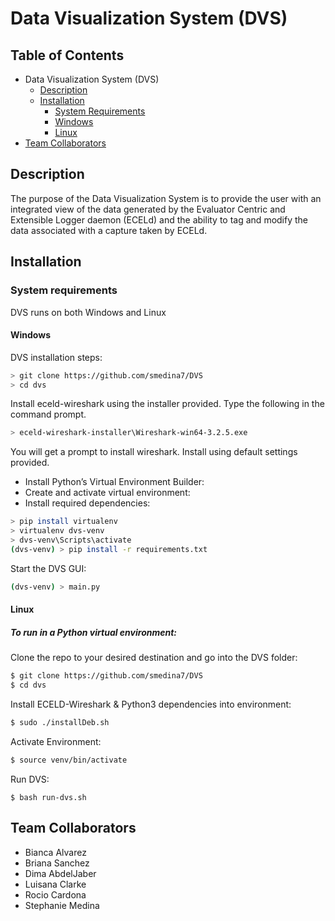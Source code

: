 # Data Visualization System (DVS)

## Table of Contents

* Data Visualization System (DVS)
  * [Description](https://github.com/smedina7/DVS#description)
  * [Installation](https://github.com/smedina7/DVS#installation)
    * [System Requirements](https://github.com/smedina7/DVS#system-requirements)
    * [Windows](https://github.com/smedina7/DVS#windows)
    * [Linux](https://github.com/smedina7/DVS#Linux)
* [Team Collaborators](https://github.com/smedina7/DVS#team-collaborators)
    
## Description
The purpose of the Data Visualization System is to provide the user with an integrated view of the data generated by the Evaluator Centric and Extensible Logger daemon (ECELd) and the ability to tag and modify the data associated with a capture taken by ECELd.  

## Installation

### System requirements
DVS runs on both Windows and Linux

#### Windows
DVS installation steps:

``` bash
> git clone https://github.com/smedina7/DVS
> cd dvs
```

Install eceld-wireshark using the installer provided. Type the following in the command prompt.

```bash
> eceld-wireshark-installer\Wireshark-win64-3.2.5.exe
```
You will get a prompt to install wireshark. Install using default settings provided.

- Install Python’s Virtual Environment Builder:
- Create and activate virtual environment:
- Install required dependencies:
``` bash
> pip install virtualenv
> virtualenv dvs-venv 
> dvs-venv\Scripts\activate
(dvs-venv) > pip install -r requirements.txt
```

Start the DVS GUI:

``` bash 
(dvs-venv) > main.py 
```

#### Linux
##### To run in a Python virtual environment:

Clone the repo to your desired destination and go into the DVS folder: 

```bash
$ git clone https://github.com/smedina7/DVS
$ cd dvs
```

Install ECELD-Wireshark & Python3 dependencies into environment:

```bash
$ sudo ./installDeb.sh
```

Activate Environment:

```bash
$ source venv/bin/activate
```

Run DVS:

```
$ bash run-dvs.sh
```


## Team Collaborators
  * Bianca Alvarez
  * Briana Sanchez
  * Dima AbdelJaber
  * Luisana Clarke
  * Rocio Cardona
  * Stephanie Medina
